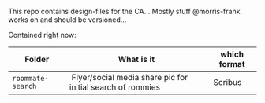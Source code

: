 This repo contains design-files for the CA… Mostly stuff @morris-frank works on and should be versioned…

Contained right now:

| Folder | What is it | which format |
| --- | --- | --- |
| `roommate-search`| Flyer/social media share pic for initial search of rommies | Scribus |